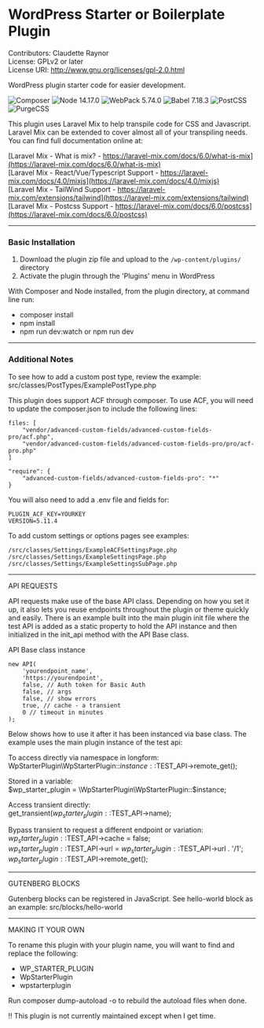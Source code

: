# WordPress Starter or Boilerplate Plugin
Contributors: Claudette Raynor \
License: GPLv2 or later \
License URI: http://www.gnu.org/licenses/gpl-2.0.html

WordPress plugin starter code for easier development.

![Composer](https://img.shields.io/badge/Composer-brightgreen)
![Node 14.17.0](https://img.shields.io/badge/Node-14.17.0-brightgreen)
![WebPack 5.74.0](https://img.shields.io/badge/WebPack-5.74.0-brightgreen)
![Babel 7.18.3](https://img.shields.io/badge/Babel-7.18.3-brightgreen)
![PostCSS](https://img.shields.io/badge/PostCSS-brightgreen)
![PurgeCSS](https://img.shields.io/badge/PurgeCSS-brightgreen)

This plugin uses Laravel Mix to help transpile code for CSS and Javascript. Laravel Mix can be extended to cover almost all of your transpiling needs. You can find full documentation online at: 

[Laravel Mix - What is mix? - https://laravel-mix.com/docs/6.0/what-is-mix](https://laravel-mix.com/docs/6.0/what-is-mix) \
[Laravel Mix - React/Vue/Typescript Support - https://laravel-mix.com/docs/4.0/mixjs](https://laravel-mix.com/docs/4.0/mixjs) \
[Laravel Mix - TailWind Support - https://laravel-mix.com/extensions/tailwind](https://laravel-mix.com/extensions/tailwind) \
[Laravel Mix - Postcss Support - https://laravel-mix.com/docs/6.0/postcss](https://laravel-mix.com/docs/6.0/postcss) 

---
### Basic Installation
1. Download the plugin zip file and upload to the `/wp-content/plugins/` directory
2. Activate the plugin through the 'Plugins' menu in WordPress

With Composer and Node installed, from the plugin directory, at command line run: 
- composer install
- npm install
- npm run dev:watch or npm run dev 

---
### Additional Notes

To see how to add a custom post type, review the example: src/classes/PostTypes/ExamplePostType.php

This plugin does support ACF through composer. To use ACF, you will need to update the composer.json to include the following lines: 

```
files: [
	"vendor/advanced-custom-fields/advanced-custom-fields-pro/acf.php",
	"vendor/advanced-custom-fields/advanced-custom-fields-pro/pro/acf-pro.php"
]

"require": {
	"advanced-custom-fields/advanced-custom-fields-pro": "*"
}
```

You will also need to add a .env file and fields for: 
```
PLUGIN_ACF_KEY=YOURKEY
VERSION=5.11.4
```

To add custom settings or options pages see examples:
```
/src/classes/Settings/ExampleACFSettingsPage.php
/src/classes/Settings/ExampleSettingsPage.php
/src/classes/Settings/ExampleSettingsSubPage.php
```

------------
API REQUESTS

API requests make use of the base API class. Depending on how you set it up, it also lets you reuse endpoints throughout the plugin or theme quickly and easily. There is an example built into the main plugin init file where the test API is added as a static property to hold the API instance and then initialized in the init_api method with the API Base class.

API Base class instance

```
new API(
    'yourendpoint_name',
    'https://yourendpoint',
    false, // Auth token for Basic Auth 
    false, // args 
    false, // show errors
    true, // cache - a transient
    0 // timeout in minutes
);
```

Below shows how to use it after it has been instanced via base class. The example uses the main plugin instance of the test api: 

To access directly via namespace in longform:\
WpStarterPlugin\WpStarterPlugin::$instance::$TEST_API->remote_get();

Stored in a variable:\
$wp_starter_plugin = \WpStarterPlugin\WpStarterPlugin::$instance;

Access transient directly:\
get_transient($wp_starter_plugin::$TEST_API->name);

Bypass transient to request a different endpoint or variation:\
$wp_starter_plugin::$TEST_API->cache = false; \
$wp_starter_plugin::$TEST_API->url = $wp_starter_plugin::$TEST_API->url . '/1'; \
$wp_starter_plugin::$TEST_API->remote_get();

----------------
GUTENBERG BLOCKS 

Gutenberg blocks can be registered in JavaScript. See hello-world block as an example: src/blocks/hello-world

------------------
MAKING IT YOUR OWN

To rename this plugin with your plugin name, you will want to find and replace the following: 
- WP_STARTER_PLUGIN
- WpStarterPlugin
- wpstarterplugin

Run composer dump-autoload -o to rebuild the autoload files when done.

!! This plugin is not currently maintained except when I get time.
